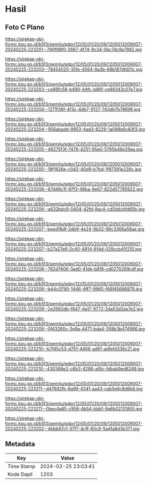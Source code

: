 # Hasil

## Foto C Plano

https://sirekap-obj-formc.kpu.go.id/b5f3/pemilu/pdpr/12/05/01/20/09/1205012009007-20240225-223201--790f98f0-2667-4f74-9c34-0bc7dc9a7982.jpg

https://sirekap-obj-formc.kpu.go.id/b5f3/pemilu/pdpr/12/05/01/20/09/1205012009007-20240225-223203--78454025-35fe-4564-9a3b-68b187dfd01c.jpg

https://sirekap-obj-formc.kpu.go.id/b5f3/pemilu/pdpr/12/05/01/20/09/1205012009007-20240225-223203--ce88fc58-b490-44fc-b86f-ce98343c07e7.jpg

https://sirekap-obj-formc.kpu.go.id/b5f3/pemilu/pdpr/12/05/01/20/09/1205012009007-20240225-223204--1271f36f-4f3c-4db7-9127-743db7b78696.jpg

https://sirekap-obj-formc.kpu.go.id/b5f3/pemilu/pdpr/12/05/01/20/09/1205012009007-20240225-223204--956abadd-9953-4ad3-8229-1a088b6c83f3.jpg

https://sirekap-obj-formc.kpu.go.id/b5f3/pemilu/pdpr/12/05/01/20/09/1205012009007-20240225-223205--49275f3f-7478-4251-95e0-5765b48e29aa.jpg

https://sirekap-obj-formc.kpu.go.id/b5f3/pemilu/pdpr/12/05/01/20/09/1205012009007-20240225-223205--18f1626e-c042-40d9-b7bd-1f97391e226c.jpg

https://sirekap-obj-formc.kpu.go.id/b5f3/pemilu/pdpr/12/05/01/20/09/1205012009007-20240225-223206--67d48c1f-97f3-48ba-9e67-822d57785622.jpg

https://sirekap-obj-formc.kpu.go.id/b5f3/pemilu/pdpr/12/05/01/20/09/1205012009007-20240225-223206--a632bdc8-0404-42fd-9ac4-cd5ddcbfd65b.jpg

https://sirekap-obj-formc.kpu.go.id/b5f3/pemilu/pdpr/12/05/01/20/09/1205012009007-20240225-223207--beed18df-2db9-4e24-9b32-99c3366a58ae.jpg

https://sirekap-obj-formc.kpu.go.id/b5f3/pemilu/pdpr/12/05/01/20/09/1205012009007-20240225-223207--b27a27e6-2c40-4914-914d-029ccb41f210.jpg

https://sirekap-obj-formc.kpu.go.id/b5f3/pemilu/pdpr/12/05/01/20/09/1205012009007-20240225-223208--762d7406-3ad0-41de-b816-cd0270269cdf.jpg

https://sirekap-obj-formc.kpu.go.id/b5f3/pemilu/pdpr/12/05/01/20/09/1205012009007-20240225-223208--b44c0790-1446-4ff7-9965-f66f45686879.jpg

https://sirekap-obj-formc.kpu.go.id/b5f3/pemilu/pdpr/12/05/01/20/09/1205012009007-20240225-223209--2e2682db-f847-4a17-9772-2da53d2ae7e2.jpg

https://sirekap-obj-formc.kpu.go.id/b5f3/pemilu/pdpr/12/05/01/20/09/1205012009007-20240225-223209--0f43260c-3e9a-4471-bda4-358b3b474986.jpg

https://sirekap-obj-formc.kpu.go.id/b5f3/pemilu/pdpr/12/05/01/20/09/1205012009007-20240225-223210--b7f45c53-d751-4406-ad61-adfefd336c21.jpg

https://sirekap-obj-formc.kpu.go.id/b5f3/pemilu/pdpr/12/05/01/20/09/1205012009007-20240225-223210--430368e2-c6b3-4286-af8c-fdbab9ed6249.jpg

https://sirekap-obj-formc.kpu.go.id/b5f3/pemilu/pdpr/12/05/01/20/09/1205012009007-20240225-223211--d47692fb-8a99-4341-aa43-cab5e6c8d6b6.jpg

https://sirekap-obj-formc.kpu.go.id/b5f3/pemilu/pdpr/12/05/01/20/09/1205012009007-20240225-223211--0bec4a65-c958-4b54-bbb1-9a6b02131855.jpg

https://sirekap-obj-formc.kpu.go.id/b5f3/pemilu/pdpr/12/05/01/20/09/1205012009007-20240225-223202--4bbb67c1-37f7-4cff-80c9-5a4fa8d3b371.jpg


## Metadata

| Key        | Value               |
| ---------- | ------------------- |
| Time Stamp | 2024-02-25 23:03:41 |
| Kode Dapil | 1203                |



